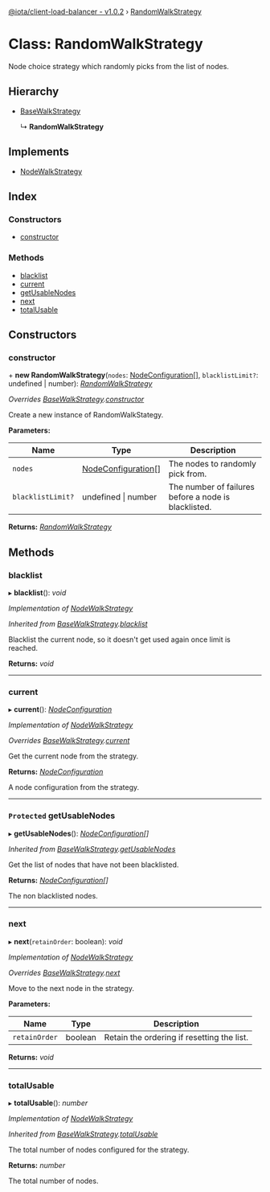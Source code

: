 [@iota/client-load-balancer - v1.0.2](../README.md) › [RandomWalkStrategy](randomwalkstrategy.md)

# Class: RandomWalkStrategy

Node choice strategy which randomly picks from the list of nodes.

## Hierarchy

* [BaseWalkStrategy](basewalkstrategy.md)

  ↳ **RandomWalkStrategy**

## Implements

* [NodeWalkStrategy](../interfaces/nodewalkstrategy.md)

## Index

### Constructors

* [constructor](randomwalkstrategy.md#constructor)

### Methods

* [blacklist](randomwalkstrategy.md#blacklist)
* [current](randomwalkstrategy.md#current)
* [getUsableNodes](randomwalkstrategy.md#protected-getusablenodes)
* [next](randomwalkstrategy.md#next)
* [totalUsable](randomwalkstrategy.md#totalusable)

## Constructors

###  constructor

\+ **new RandomWalkStrategy**(`nodes`: [NodeConfiguration](nodeconfiguration.md)[], `blacklistLimit?`: undefined | number): *[RandomWalkStrategy](randomwalkstrategy.md)*

*Overrides [BaseWalkStrategy](basewalkstrategy.md).[constructor](basewalkstrategy.md#constructor)*

Create a new instance of RandomWalkStategy.

**Parameters:**

Name | Type | Description |
------ | ------ | ------ |
`nodes` | [NodeConfiguration](nodeconfiguration.md)[] | The nodes to randomly pick from. |
`blacklistLimit?` | undefined &#124; number | The number of failures before a node is blacklisted.  |

**Returns:** *[RandomWalkStrategy](randomwalkstrategy.md)*

## Methods

###  blacklist

▸ **blacklist**(): *void*

*Implementation of [NodeWalkStrategy](../interfaces/nodewalkstrategy.md)*

*Inherited from [BaseWalkStrategy](basewalkstrategy.md).[blacklist](basewalkstrategy.md#blacklist)*

Blacklist the current node, so it doesn't get used again once limit is reached.

**Returns:** *void*

___

###  current

▸ **current**(): *[NodeConfiguration](nodeconfiguration.md)*

*Implementation of [NodeWalkStrategy](../interfaces/nodewalkstrategy.md)*

*Overrides [BaseWalkStrategy](basewalkstrategy.md).[current](basewalkstrategy.md#abstract-current)*

Get the current node from the strategy.

**Returns:** *[NodeConfiguration](nodeconfiguration.md)*

A node configuration from the strategy.

___

### `Protected` getUsableNodes

▸ **getUsableNodes**(): *[NodeConfiguration](nodeconfiguration.md)[]*

*Inherited from [BaseWalkStrategy](basewalkstrategy.md).[getUsableNodes](basewalkstrategy.md#protected-getusablenodes)*

Get the list of nodes that have not been blacklisted.

**Returns:** *[NodeConfiguration](nodeconfiguration.md)[]*

The non blacklisted nodes.

___

###  next

▸ **next**(`retainOrder`: boolean): *void*

*Implementation of [NodeWalkStrategy](../interfaces/nodewalkstrategy.md)*

*Overrides [BaseWalkStrategy](basewalkstrategy.md).[next](basewalkstrategy.md#abstract-next)*

Move to the next node in the strategy.

**Parameters:**

Name | Type | Description |
------ | ------ | ------ |
`retainOrder` | boolean | Retain the ordering if resetting the list.  |

**Returns:** *void*

___

###  totalUsable

▸ **totalUsable**(): *number*

*Implementation of [NodeWalkStrategy](../interfaces/nodewalkstrategy.md)*

*Inherited from [BaseWalkStrategy](basewalkstrategy.md).[totalUsable](basewalkstrategy.md#totalusable)*

The total number of nodes configured for the strategy.

**Returns:** *number*

The total number of nodes.
